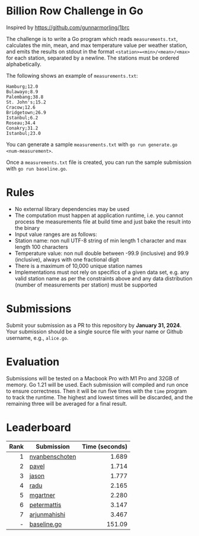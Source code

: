 # Billion Row Challenge in Go

Inspired by https://github.com/gunnarmorling/1brc

The challenge is to write a Go program which reads `measurements.txt`,
calculates the min, mean, and max temperature value per weather station, and
emits the results on stdout in the format `<station>=<min>/<mean>/<max>` for
each station, separated by a newline. The stations must be ordered
alphabetically.

The following shows an example of `measurements.txt`:

```
Hamburg;12.0
Bulawayo;8.9
Palembang;38.8
St. John's;15.2
Cracow;12.6
Bridgetown;26.9
Istanbul;6.2
Roseau;34.4
Conakry;31.2
Istanbul;23.0
```

You can generate a sample `measurements.txt` with
`go run generate.go <num-measurement>`.

Once a `measurements.txt` file is created, you can run the sample submission
with `go run baseline.go`.

# Rules

* No external library dependencies may be used
* The computation must happen at application runtime, i.e. you cannot process 
  the measurements file at build time and just bake the result into the binary
* Input value ranges are as follows:
* Station name: non null UTF-8 string of min length 1 character and max 
  length 100 characters
* Temperature value: non null double between -99.9 (inclusive) and 99.9 
  (inclusive), always with one fractional digit
* There is a maximum of 10,000 unique station names
* Implementations must not rely on specifics of a given data set, e.g. any 
  valid station name as per the constraints above and any data distribution
  (number of measurements per station) must be supported

# Submissions

Submit your submission as a PR to this repository by **January 31, 2024**. Your
submission should be a single source file with your name or Github username,
e.g., `alice.go`.

# Evaluation

Submissions will be tested on a Macbook Pro with M1 Pro and 32GB of memory. Go
1.21 will be used. Each submission will compiled and run once to ensure
correctness. Then it will be run five times with the `time` program to track the
runtime. The highest and lowest times will be discarded, and the remaining three
will be averaged for a final result.

# Leaderboard

| Rank | Submission                                                     | Time (seconds) |
|-----:|----------------------------------------------------------------|---------------:|
|    1 | [nvanbenschoten](https://github.com/dhartunian/1brcgo/pull/18) |          1.689 |
|    2 | [pavel](https://github.com/dhartunian/1brcgo/pull/25)          |          1.714 |
|    3 | [jason](https://github.com/dhartunian/1brcgo/pull/19)          |          1.777 |
|    4 | [radu](https://github.com/dhartunian/1brcgo/pull/20)           |          2.165 |
|    5 | [mgartner](https://github.com/dhartunian/1brcgo/pull/7)        |          2.280 |
|    6 | [petermattis](https://github.com/dhartunian/1brcgo/pull/5)     |          3.147 |
|    7 | [arjunmahishi](https://github.com/dhartunian/1brcgo/pull/10)   |          3.467 |
|    - | [baseline.go](baseline.go)                                     |         151.09 |
